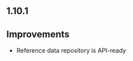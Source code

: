 1.10.1
-----

## Improvements
- Reference data repository is API-ready                                                                         
